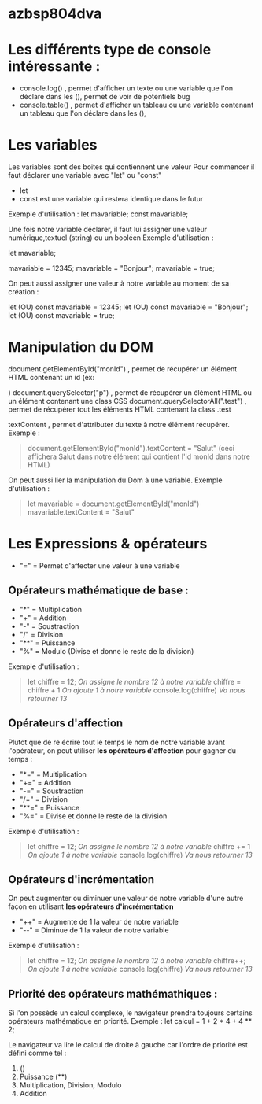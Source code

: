 # azbsp804dva

# Les différents type de console intéressante :
- console.log() , permet d'afficher un texte ou une variable que l'on déclare dans les (), permet de voir de potentiels bug
- console.table() , permet d'afficher un tableau ou une variable contenant un tableau que l'on déclare dans les (),




# Les variables 
Les variables sont des boites qui contiennent une valeur 
Pour commencer il faut déclarer une variable avec "let" ou "const"

- let 
- const est une variable qui restera identique dans le futur

Exemple d'utilisation :
let mavariable;
const mavariable;


Une fois notre variable déclarer, il faut lui assigner une valeur numérique,textuel (string) ou un booléen
Exemple d'utilisation :

let mavariable; 

mavariable = 12345;
mavariable = "Bonjour";
mavariable = true;


On peut aussi assigner une valeur à notre variable au moment de sa création :

let (OU) const mavariable = 12345;
let (OU) const mavariable = "Bonjour";
let (OU) const mavariable = true;






# Manipulation du DOM
document.getElementById("monId") , permet de récupérer un élément HTML contenant un id (ex: <div id="monId">)
document.querySelector("p") , permet de récupérer un élément HTML ou un élément contenant une class CSS
document.querySelectorAll(".test") , permet de récupérer tout les éléments HTML contenant la class .test

textContent , permet d'attributer du texte à notre élément récupérer. Exemple : 
> document.getElementById("monId").textContent = "Salut" (ceci affichera Salut dans notre élément qui contient l'id monId dans notre HTML)

On peut aussi lier la manipulation du Dom à une variable. Exemple d'utilisation :

> let mavariable = document.getElementById("monId")
> mavariable.textContent = "Salut"








# Les Expressions & opérateurs 
- "=" = Permet d'affecter une valeur à une variable


## Opérateurs mathématique de base :
- "*" = Multiplication
- "+" = Addition
- "-" = Soustraction
- "/" = Division
- "**" = Puissance
- "%" = Modulo (Divise et donne le reste de la division)

Exemple d'utilisation :
> let chiffre = 12; *On assigne le nombre 12 à notre variable*
> chiffre = chiffre + 1 *On ajoute 1 à notre variable*
> console.log(chiffre) *Va nous retourner 13*


## Opérateurs d'affection
Plutot que de re écrire tout le temps le nom de notre variable avant l'opérateur, on peut utiliser
**les opérateurs d'affection** pour gagner du temps :

- "*=" = Multiplication
- "+=" = Addition
- "-=" = Soustraction
- "/=" = Division
- "**=" = Puissance
- "%=" = Divise et donne le reste de la division

Exemple d'utilisation :
> let chiffre = 12; *On assigne le nombre 12 à notre variable*
> chiffre += 1 *On ajoute 1 à notre variable*
> console.log(chiffre) *Va nous retourner 13*


## Opérateurs d'incrémentation
On peut augmenter ou diminuer une valeur de notre variable d'une autre façon en utilisant 
**les opérateurs d'incrémentation**

- "++" = Augmente de 1 la valeur de notre variable
- "--" = Diminue de 1 la valeur de notre variable

Exemple d'utilisation :
> let chiffre = 12; *On assigne le nombre 12 à notre variable*
> chiffre++; *On ajoute 1 à notre variable*
> console.log(chiffre) *Va nous retourner 13*


## Priorité des opérateurs mathémathiques :
Si l'on possède un calcul complexe, le navigateur prendra toujours certains opérateurs mathématique en priorité. Exemple :
let calcul = 1 + 2 * 4 + 4 ** 2;

Le navigateur va lire le calcul de droite à gauche car l'ordre de priorité est défini comme tel :
1. ()
2. Puissance (**)
3. Multiplication, Division, Modulo
4. Addition
